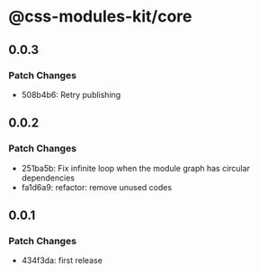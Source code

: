 # @css-modules-kit/core

## 0.0.3

### Patch Changes

- 508b4b6: Retry publishing

## 0.0.2

### Patch Changes

- 251ba5b: Fix infinite loop when the module graph has circular dependencies
- fa1d6a9: refactor: remove unused codes

## 0.0.1

### Patch Changes

- 434f3da: first release
